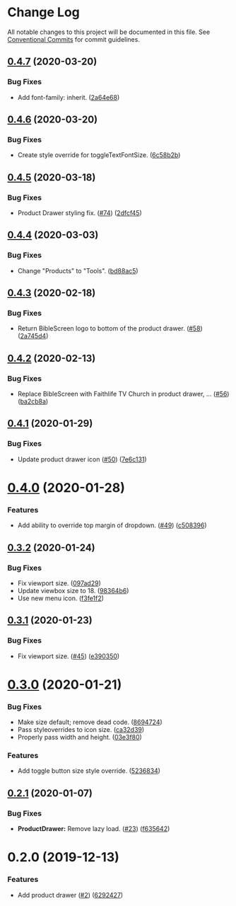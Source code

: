 # Change Log

All notable changes to this project will be documented in this file.
See [Conventional Commits](https://conventionalcommits.org) for commit guidelines.

## [0.4.7](https://git.faithlife.dev/Logos/FaithlifeEquipment/compare/@faithlife/product-drawer@0.4.6...@faithlife/product-drawer@0.4.7) (2020-03-20)


### Bug Fixes

* Add font-family: inherit. ([2a64e68](https://git.faithlife.dev/Logos/FaithlifeEquipment/commits/2a64e68e6ba0bb8e0a0fb81b2d98f0d6bb8d6325))





## [0.4.6](https://git.faithlife.dev/Logos/FaithlifeEquipment/compare/@faithlife/product-drawer@0.4.5...@faithlife/product-drawer@0.4.6) (2020-03-20)


### Bug Fixes

* Create style override for toggleTextFontSize. ([6c58b2b](https://git.faithlife.dev/Logos/FaithlifeEquipment/commits/6c58b2b41269d9c578ee081fa76838ed499f89c3))





## [0.4.5](https://git.faithlife.dev/Logos/FaithlifeEquipment/compare/@faithlife/product-drawer@0.4.4...@faithlife/product-drawer@0.4.5) (2020-03-18)


### Bug Fixes

* Product Drawer styling fix. ([#74](https://git.faithlife.dev/Logos/FaithlifeEquipment/issues/74)) ([2dfcf45](https://git.faithlife.dev/Logos/FaithlifeEquipment/commits/2dfcf45f251f31b7557ac0088af72d979e04f211))





## [0.4.4](https://git.faithlife.dev/Logos/FaithlifeEquipment/compare/@faithlife/product-drawer@0.4.3...@faithlife/product-drawer@0.4.4) (2020-03-03)


### Bug Fixes

* Change "Products" to "Tools". ([bd88ac5](https://git.faithlife.dev/Logos/FaithlifeEquipment/commits/bd88ac5feb2d54a9e3ca68d97ca6f5ffe8aadc80))





## [0.4.3](https://git.faithlife.dev/Logos/FaithlifeEquipment/compare/@faithlife/product-drawer@0.4.2...@faithlife/product-drawer@0.4.3) (2020-02-18)


### Bug Fixes

* Return BibleScreen logo to bottom of the product drawer. ([#58](https://git.faithlife.dev/Logos/FaithlifeEquipment/issues/58)) ([2a745d4](https://git.faithlife.dev/Logos/FaithlifeEquipment/commits/2a745d4dcb0332b77ffb72b7105edce9581dc9f8))





## [0.4.2](https://git.faithlife.dev/Logos/FaithlifeEquipment/compare/@faithlife/product-drawer@0.4.1...@faithlife/product-drawer@0.4.2) (2020-02-13)


### Bug Fixes

* Replace BibleScreen with Faithlife TV Church in product drawer, … ([#56](https://git.faithlife.dev/Logos/FaithlifeEquipment/issues/56)) ([ba2cb8a](https://git.faithlife.dev/Logos/FaithlifeEquipment/commits/ba2cb8a9c05b30b01dcbbca5c3501bdd88d01e12))





## [0.4.1](https://git.faithlife.dev/Logos/FaithlifeEquipment/compare/@faithlife/product-drawer@0.4.0...@faithlife/product-drawer@0.4.1) (2020-01-29)


### Bug Fixes

* Update product drawer icon ([#50](https://git.faithlife.dev/Logos/FaithlifeEquipment/issues/50)) ([7e6c131](https://git.faithlife.dev/Logos/FaithlifeEquipment/commits/7e6c131362e954bf891fe8072b9702f383b5372c))





# [0.4.0](https://git.faithlife.dev/Logos/FaithlifeEquipment/compare/@faithlife/product-drawer@0.3.2...@faithlife/product-drawer@0.4.0) (2020-01-28)


### Features

* Add ability to override top margin of dropdown. ([#49](https://git.faithlife.dev/Logos/FaithlifeEquipment/issues/49)) ([c508396](https://git.faithlife.dev/Logos/FaithlifeEquipment/commits/c5083962168e077839fd204b2d4dacce97320874))





## [0.3.2](https://git.faithlife.dev/Logos/FaithlifeEquipment/compare/@faithlife/product-drawer@0.3.1...@faithlife/product-drawer@0.3.2) (2020-01-24)


### Bug Fixes

* Fix viewport size. ([097ad29](https://git.faithlife.dev/Logos/FaithlifeEquipment/commits/097ad29de6e93434400f1c78772e28e40afdd1d0))
* Update viewbox size to 18. ([98364b6](https://git.faithlife.dev/Logos/FaithlifeEquipment/commits/98364b6f7c57566cc82afb17aadf19b9d1baab36))
* Use new menu icon. ([f3fe1f2](https://git.faithlife.dev/Logos/FaithlifeEquipment/commits/f3fe1f26f168c4ec8e159acbdd43ca794e1845b3))





## [0.3.1](https://git.faithlife.dev/Logos/FaithlifeEquipment/compare/@faithlife/product-drawer@0.3.0...@faithlife/product-drawer@0.3.1) (2020-01-23)


### Bug Fixes

* Fix viewport size. ([#45](https://git.faithlife.dev/Logos/FaithlifeEquipment/issues/45)) ([e390350](https://git.faithlife.dev/Logos/FaithlifeEquipment/commits/e3903500c74826e6b59d287fee3380f012b34f86))





# [0.3.0](https://git.faithlife.dev/Logos/FaithlifeEquipment/compare/@faithlife/product-drawer@0.2.1...@faithlife/product-drawer@0.3.0) (2020-01-21)


### Bug Fixes

* Make size default; remove dead code. ([8694724](https://git.faithlife.dev/Logos/FaithlifeEquipment/commits/8694724d52af17e38d0388c7d5c9ba1148641a5a))
* Pass styleoverrides to icon size. ([ca32d39](https://git.faithlife.dev/Logos/FaithlifeEquipment/commits/ca32d398e31bc4b61d7dba3384aadb52148fa94f))
* Properly pass width and height. ([03e3f80](https://git.faithlife.dev/Logos/FaithlifeEquipment/commits/03e3f8098ba7bf282dec79800cb3dd4af70d5698))


### Features

* Add toggle button size style override. ([5236834](https://git.faithlife.dev/Logos/FaithlifeEquipment/commits/52368340fc8ae6069851b839ebc0fec71b253970))





## [0.2.1](https://git.faithlife.dev/Logos/FaithlifeEquipment/compare/@faithlife/product-drawer@0.2.0...@faithlife/product-drawer@0.2.1) (2020-01-07)


### Bug Fixes

* **ProductDrawer:** Remove lazy load. ([#23](https://git.faithlife.dev/Logos/FaithlifeEquipment/issues/23)) ([f635642](https://git.faithlife.dev/Logos/FaithlifeEquipment/commits/f635642720570bb15763a377a120f2de9f31924c))





# 0.2.0 (2019-12-13)


### Features

* Add product drawer ([#2](https://git.faithlife.dev/Logos/FaithlifeEquipment/issues/2)) ([6292427](https://git.faithlife.dev/Logos/FaithlifeEquipment/commits/62924270ce5dc488b90afdf953622a1771df2a6b))
